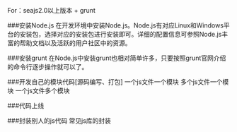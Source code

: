 For：seajs2.0以上版本 + grunt###安装Node.js在开发环境中安装Node.js。Node.js有对应Linux和Windows平台的安装包，选择对应的安装包进行安装即可。详细的配置信息可参照Node.js丰富的帮助文档以及活跃的用户社区中的资源。	###安装grunt在Node.js中安装grunt也相对简单许多，只要按照grunt官网介绍的命令行逐步操作就可以了。	###开发自己的模块代码[源码编写、打包]	一个js文件一个模块	多个js文件一个模块	一个js文件多个模块###代码上线	###封装别人的js代码	常见js库的封装	